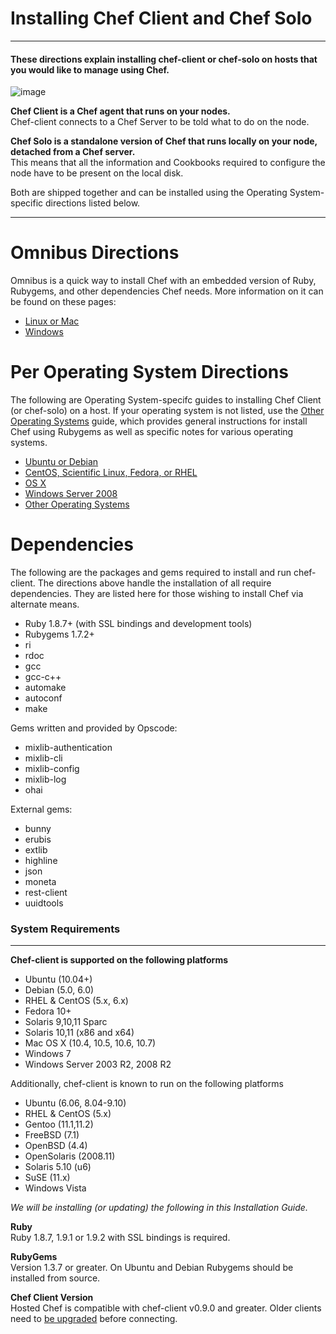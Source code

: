 Installing Chef Client and Chef Solo
====================================

  

* * * * *

#### These directions explain installing chef-client or chef-solo on hosts that you would like to manage using Chef.

![image](../attachments/18645043/19005527.png)

  
**Chef Client is a Chef agent that runs on your nodes.**   
 Chef-client connects to a Chef Server to be told what to do on the
node.

**Chef Solo is a standalone version of Chef that runs locally on your
node, detached from a Chef server.**   
 This means that all the information and Cookbooks required to configure
the node have to be present on the local disk.

  
 Both are shipped together and can be installed using the Operating
System-specific directions listed below.

* * * * *

Omnibus Directions
==================

Omnibus is a quick way to install Chef with an embedded version of Ruby,
Rubygems, and other dependencies Chef needs. More information on it can
be found on these pages:

-   [Linux or
    Mac](Installing%20Omnibus%20Chef%20Client%20on%20Linux%20and%20Mac.html "Installing Omnibus Chef Client on Linux and Mac")
-   [Windows](Installing%20Chef%20Client%20on%20Windows.html "Installing Chef Client on Windows")

Per Operating System Directions
===============================

The following are Operating System-specifc guides to installing Chef
Client (or chef-solo) on a host. If your operating system is not listed,
use the [Other Operating
Systems](Installing%20Chef%20Client%20on%20Other%20Operating%20Systems.html "Installing Chef Client on Other Operating Systems")
guide, which provides general instructions for install Chef using
Rubygems as well as specific notes for various operating systems.

-   [Ubuntu or
    Debian](Installing%20Chef%20Client%20on%20Ubuntu%20or%20Debian.html "Installing Chef Client on Ubuntu or Debian")
-   [CentOS, Scientific Linux, Fedora, or
    RHEL](Installing%20Chef%20Client%20on%20CentOS.html "Installing Chef Client on CentOS")
-   [OS
    X](Installing%20Chef%20Client%20on%20OS%20X.html "Installing Chef Client on OS X")
-   [Windows Server
    2008](Installing%20Chef%20Client%20on%20Windows.html "Installing Chef Client on Windows")
-   [Other Operating
    Systems](Installing%20Chef%20Client%20on%20Other%20Operating%20Systems.html "Installing Chef Client on Other Operating Systems")

Dependencies
============

The following are the packages and gems required to install and run
chef-client. The directions above handle the installation of all require
dependencies. They are listed here for those wishing to install Chef via
alternate means.

-   Ruby 1.8.7+ (with SSL bindings and development tools)
-   Rubygems 1.7.2+
-   ri
-   rdoc
-   gcc
-   gcc-c++
-   automake
-   autoconf
-   make

Gems written and provided by Opscode:

-   mixlib-authentication
-   mixlib-cli
-   mixlib-config
-   mixlib-log
-   ohai

External gems:

-   bunny
-   erubis
-   extlib
-   highline
-   json
-   moneta
-   rest-client
-   uuidtools

  
  
  

  

### System Requirements

* * * * *

**Chef-client is supported on the following platforms**

-   Ubuntu (10.04+)
-   Debian (5.0, 6.0)
-   RHEL & CentOS (5.x, 6.x)
-   Fedora 10+
-   Solaris 9,10,11 Sparc
-   Solaris 10,11 (x86 and x64)
-   Mac OS X (10.4, 10.5, 10.6, 10.7)
-   Windows 7
-   Windows Server 2003 R2, 2008 R2

Additionally, chef-client is known to run on the following platforms

-   Ubuntu (6.06, 8.04-9.10)
-   RHEL & CentOS (5.x)
-   Gentoo (11.1,11.2)
-   FreeBSD (7.1)
-   OpenBSD (4.4)
-   OpenSolaris (2008.11)
-   Solaris 5.10 (u6)
-   SuSE (11.x)
-   Windows Vista

*We will be installing (or updating) the following in this Installation
Guide.*

**Ruby**  
 Ruby 1.8.7, 1.9.1 or 1.9.2 with SSL bindings is required.

**RubyGems**  
 Version 1.3.7 or greater. On Ubuntu and Debian Rubygems should be
installed from source.

**Chef Client Version**  
 Hosted Chef is compatible with chef-client v0.9.0 and greater. Older
clients need to [be
upgraded](Upgrade%20Instructions.html "Upgrade Instructions") before
connecting.

  
  
  
  

  
